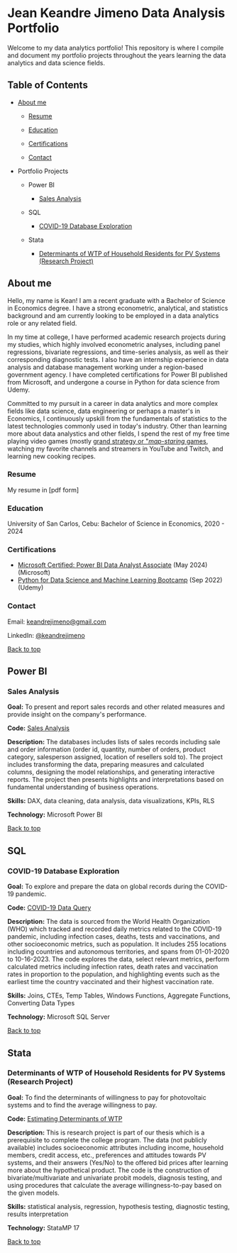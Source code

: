 # Jean Keandre Jimeno Data Analysis Portfolio
Welcome to my data analytics portfolio! This repository is where I compile and document my portfolio projects throughout the years learning the data analytics and data science fields. 

## Table of Contents
- [About me](https://github.com/keandrejimeno/PortfolioProjects/blob/main/README.md#about-me)
  
  - [Resume](https://github.com/keandrejimeno/PortfolioProjects/blob/main/README.md#resume)

  - [Education](https://github.com/keandrejimeno/PortfolioProjects/blob/main/README.md#education)

  - [Certifications](https://github.com/keandrejimeno/PortfolioProjects/blob/main/README.md#certifications)

  - [Contact](https://github.com/keandrejimeno/PortfolioProjects/blob/main/README.md#contact)

- Portfolio Projects

  - Power BI
    - [Sales Analysis](https://github.com/keandrejimeno/PortfolioProjects/blob/main/README.md#sales-analysis)

  - SQL
    - [COVID-19 Database Exploration](https://github.com/keandrejimeno/PortfolioProjects/blob/main/README.md#covid-19-database-exploration)

  - Stata
     - [Determinants of WTP of Household Residents for PV Systems (Research Project)](#determinants-of-wtp-of-household-residents-for-pv-systems-research-project)

## About me

Hello, my name is Kean! I am a recent graduate with a Bachelor of Science in Economics degree. I have a strong econometric, analytical, and statistics background and am currently looking to be employed in a data analytics role or any related field. 

In my time at college, I have performed academic research projects during my studies, which highly involved econometric analyses, including panel regressions, bivariate regressions, and time-series analysis, as well as their corresponding diagnostic tests. I also have an internship experience in data analysis and database management working under a region-based government agency. I have completed certifications for Power BI published from Microsoft, and undergone a course in Python for data science from Udemy.

Committed to my pursuit in a career in data analytics and more complex fields like data science, data engineering or perhaps a master's in Economics, I continuously upskill from the fundamentals of statistics to the latest technologies commonly used in today's industry. Other than learning more about data analystics and other fields, I spend the rest of my free time playing video games (mostly [grand strategy or "*map-staring* games](https://www.google.com/search?q=grand+strategy+games), watching my favorite channels and streamers in YouTube and Twitch, and learning new cooking recipes.

### Resume

My resume in [pdf form] 

### Education

University of San Carlos, Cebu: Bachelor of Science in Economics, 2020 - 2024

### Certifications

- [Microsoft Certified: Power BI Data Analyst Associate](https://github.com/keandrejimeno/SalesAnalysis) (May 2024) (Microsoft)
- [Python for Data Science and Machine Learning Bootcamp](https://www.udemy.com/certificate/UC-36b2304a-7689-43fe-bd07-fd63a9c15613/) (Sep 2022) (Udemy)

### Contact

Email: [keandrejimeno@gmail.com](mailto:keandrejimeno@gmail.com)

LinkedIn: [@keandrejimeno](https://www.linkedin.com/in/keandrejimeno/)


[Back to top](#top)

## Power BI
### Sales Analysis

**Goal:** To present and report sales records and other related measures and provide insight on the company's performance.

**Code:** [Sales Analysis](https://github.com/keandrejimeno/SalesAnalysis)

**Description:** The databases includes lists of sales records including sale and order information (order id, quantity, number of orders, product category, salesperson assigned, location of resellers sold to). The project includes transforming the data, preparing measures and calculated columns, designing the model relationships, and generating interactive reports. The project then presents highlights and interpretations based on fundamental understanding of business operations.

**Skills:** DAX, data cleaning, data analysis, data visualizations, KPIs, RLS

**Technology:** Microsoft Power BI


[Back to top](#top)

## SQL
### COVID-19 Database Exploration

**Goal:** To explore and prepare the data on global records during the COVID-19 pandemic.

**Code:** [COVID-19 Data Query](https://github.com/keandrejimeno/PortfolioProjects/blob/main/COVID19%20Data%20Query.sql)

**Description:** The data is sourced from the World Health Organization (WHO) which tracked and recorded daily metrics related to the COVID-19 pandemic, including infection cases, deaths, tests and vaccinations, and other socioeconomic metrics, such as population. It includes 255 locations including countries and autonomous territories, and spans from 01-01-2020 to 10-16-2023. The code explores the data, select relevant metrics, perform calculated metrics including infection rates, death rates and vaccination rates in proportion to the population, and highlighting events such as the earliest time the country vaccinated and their highest vaccination rate.

**Skills:** Joins, CTEs, Temp Tables, Windows Functions, Aggregate Functions, Converting Data Types

**Technology:** Microsoft SQL Server


[Back to top](#top)

## Stata
### Determinants of WTP of Household Residents for PV Systems (Research Project)

**Goal:** To find the determinants of willingness to pay for photovoltaic systems and to find the average willingness to pay.

**Code:** [Estimating Determinants of WTP](https://github.com/keandrejimeno/PortfolioProjects/blob/main/Estimating%20Determinants%20of%20WTP.do)

**Description:** This is research project is part of our thesis which is a prerequisite to complete the college program. The data (not publicly available) includes socioeconomic attributes including income, household members, credit access, etc., preferences and attitudes towards PV systems, and their answers (Yes/No) to the offered bid prices after learning more about the hypothetical product. The code is the construction of bivariate/multivariate and univariate probit models, diagnosis testing, and using procedures that calculate the average willingness-to-pay based on the given models.

**Skills:** statistical analysis, regression, hypothesis testing, diagnostic testing, results interpretation

**Technology:** StataMP 17

[Back to top](#top)
